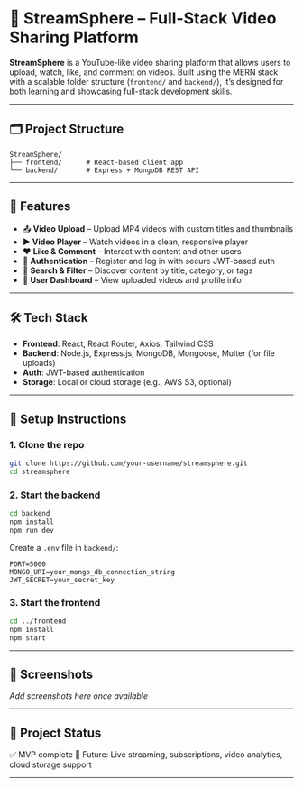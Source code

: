 
# 🎥 StreamSphere – Full-Stack Video Sharing Platform

**StreamSphere** is a YouTube-like video sharing platform that allows users to upload, watch, like, and comment on videos. Built using the MERN stack with a scalable folder structure (`frontend/` and `backend/`), it’s designed for both learning and showcasing full-stack development skills.

---

## 🗂️ Project Structure

```
StreamSphere/
├── frontend/      # React-based client app
└── backend/       # Express + MongoDB REST API
```

---

## 🚀 Features

* 📤 **Video Upload** – Upload MP4 videos with custom titles and thumbnails
* ▶️ **Video Player** – Watch videos in a clean, responsive player
* ❤️ **Like & Comment** – Interact with content and other users
* 🔐 **Authentication** – Register and log in with secure JWT-based auth
* 🔎 **Search & Filter** – Discover content by title, category, or tags
* 🧾 **User Dashboard** – View uploaded videos and profile info

---

## 🛠️ Tech Stack

* **Frontend**: React, React Router, Axios, Tailwind CSS
* **Backend**: Node.js, Express.js, MongoDB, Mongoose, Multer (for file uploads)
* **Auth**: JWT-based authentication
* **Storage**: Local or cloud storage (e.g., AWS S3, optional)

---

## 🔧 Setup Instructions

### 1. Clone the repo

```bash
git clone https://github.com/your-username/streamsphere.git
cd streamsphere
```

### 2. Start the backend

```bash
cd backend
npm install
npm run dev
```

Create a `.env` file in `backend/`:

```
PORT=5000
MONGO_URI=your_mongo_db_connection_string
JWT_SECRET=your_secret_key
```

### 3. Start the frontend

```bash
cd ../frontend
npm install
npm start
```

---

## 📸 Screenshots

*Add screenshots here once available*

---

## 🏁 Project Status

✅ MVP complete
🚧 Future: Live streaming, subscriptions, video analytics, cloud storage support

---
